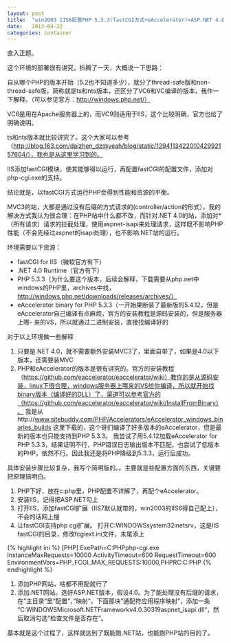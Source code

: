 ```yaml
---
layout: post
title:  "win2003 IIS6配置PHP 5.3.3(fastCGI方式+eAccelerator)+ASP.NET 4.0(MVC3)"
date:   2013-04-22
categories: container
---
```


直入正题。

这个环境的部署很有讲究，折腾了一天，大概说一下思路：

自从哪个PHP的版本开始（5.2也不知道多少），就分了thread-safe版和non-thread-safe版，简称就是ts和nts版本，还区分了VC6和VC编译的版本，我作一下解释。（可以参见官方：http://windows.php.net/）

VC6是用在Apache服务器上的，而VC9则适用于IIS，这个比较明确，官方也给了明确说明。

ts和nts版本就比较讲究了。这个大家可以参考（http://blog.163.com/daizhen_dz@yeah/blog/static/129411342201042992157604/），我也是从这里学习到的。

IIS添加fastCGI模块，使其能够得以运行，再配置fastCGI的配置文件，添加对php-cgi.exe的支持。

结论就是，以fastCGI方式运行PHP会得到性能和资源的平衡。

MVC3的站，大都是通过没有后缀的方式请求的(controller/action的形式），我的解决方式我认为很合理：在PHP站中什么都不改，而针对.NET 4.0的站，添加对*（所有请求）请求的拦截处理，使用aspnet-isapi来处理请求，这样既不影响PHP性能（不会先经过aspnet的isapi处理），也不影响.NET站的运行。

环境需要以下资源：

- fastCGI for IIS（微软官方有下）
- .NET 4.0 Runtime（官方有下）
- PHP 5.3.3（为什么要这个版本，后续会解释，下载需要从php.net中windows的PHP里，archives中找，http://windows.php.net/downloads/releases/archives/）
- eAccelerator binary for PHP 5.3.3（一开始果断装了最新版的5.4.12，但是eAccelerator自己编译有点麻烦，官方的安装教程是源码安装的，但是服务器上哪- 来的VS，所以就通过二进制安装，直接找编译好的

对于以上环境做一些解释

1. 只要是.NET 4.0，就不需要额外安装MVC3了，里面自带了，如果是4.0以下版本，还需要装MVC
2. PHP和eAccelerator的版本是很有讲究的。官方的安装教程（https://github.com/eaccelerator/eaccelerator/wiki）教你的是从源码安装，linux下很合理，windows服务器上哪来的VS给你编译，所以就开始找binary版本（编译好的DLL）了，渠道可以参考官方的（https://github.com/eaccelerator/eaccelerator/wiki/InstallFromBinary）。
我是从http://www.sitebuddy.com/PHP/Accelerators/eAccelerator_windows_binaries_builds 这里下载的，这个哥们编译了好多版本的eAccelerator，但是最新的版本也只能支持到PHP 5.3.3。
我尝试了用5.4.12加载eAccelerator for PHP 5.3.3，结果证明不行，PHP错误日志输出版本不匹配，也尝试了低版本的PHP，依然不行。因此我还是将PHP降级到5.3.3，运行后成功。

具体安装步骤比较复杂，我写个简明版的。。主要就是些配置方面的东西，关键要把原理搞明白。

1. PHP下好，放在c:php里，PHP配置不详解了，再配个eAccelerator。
2. 安装IIS，记得把ASP.NET勾上
3. 打开IIS，添加fastCGI扩展（IIS7默认就带的，win2003的IIS6得自己配上），不会的话网上搜
4. 让fastCGI支持php cgi扩展。
打开C:WINDOWSsystem32inetsrv，这是IIS fastCGI的目录，修改fcgiext.ini文件，末尾添上

{% highlight ini %}
[PHP]
ExePath=C:PHPphp-cgi.exe
InstanceMaxRequests=10000
ActivityTimeout=600
RequestTimeout=600
EnvironmentVars=PHP_FCGI_MAX_REQUESTS:10000,PHPRC:C:PHP
{% endhighlight %}

1. 添加PHP网站，啥都不用配就行了
2. 添加.NET网站。选好ASP.NET版本，假设4.0。为了能处理没有后缀的请求，在”主目录”里”配置”，”映射”，下面那块”通配符应用程序映射”，添加一条 “C:WINDOWSMicrosoft.NETFrameworkv4.0.30319aspnet_isapi.dll“，然后取消勾选”检查文件是否存在”。

基本就是这个过程了，这样就达到了既能跑.NET站，也能跑PHP站的目的了。
